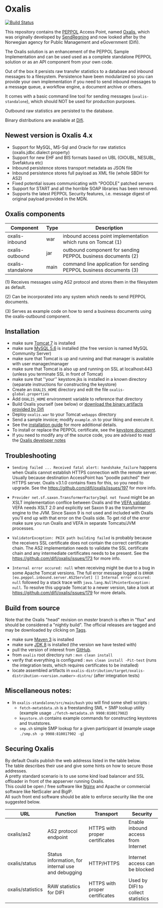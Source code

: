 # Oxalis

[![Build Status](https://travis-ci.org/difi/oxalis.svg?branch=release4)](https://travis-ci.org/difi/oxalis)

This repository contains the [PEPPOL](http://www.peppol.eu/) Access Point, named [Oxalis](http://en.wikipedia.org/wiki/Common_wood_sorrel),
which was originally developed by [SendRegning](http://www.sendregning.no/) 
and now looked after by the Norwegian agency for Public Management and eGovernment (Difi). 

The Oxalis solution is an enhancement of the PEPPOL Sample Implementation and can be used used as 
a complete standalone PEPPOL solution or as an API component from your own code.

Out of the box it persists raw transfer statistics to a database and inbound messages to a filesystem.
Persistence have been modularized so you can provide your own implementation if you need to
send inbound messages to a message queue, a workflow engine, a document archive or others.

It comes with a basic command line tool for sending messages (```oxalis-standalone```), which should NOT be used
for production purposes.

Outbound raw statistics are persisted to the database.

Binary distributions are available at [Difi](http://vefa.difi.no/oxalis/).


## Newest version is Oxalis 4.x

* Support for MySQL, MS-Sql and Oracle for raw statistics (oxalis.jdbc.dialect property)
* Support for new EHF and BIS formats based on UBL (OIOUBL, NESUBL, Svefaktura etc)
* Inbound persistence stores transport metadata as JSON file
* Inbound persistence stores full payload as XML file (whole SBDH for AS2)
* Fixed potential issues communicating with "POODLE" patched servers
* Support for START and all the horrible SOAP libraries has been removed.
* Supports the latest PEPPOL Security features, i.e. message digest of original payload provided in the MDN.


## Oxalis components

| Component | Type | Description |
| --------- | ---- | ----------- |
| oxalis-inbound    | war  | inbound access point implementation which runs on Tomcat (1) |
| oxalis-outbound   | jar  | outbound component for sending PEPPOL business documents (2) |
| oxalis-standalone | main | command line application for sending PEPPOL business documents (3) |

(1) Receives messages using AS2 protocol and stores them in the filesystem as default.

(2) Can be incorporated into any system which needs to send PEPPOL documents.

(3) Serves as example code on how to send a business documents using the oxalis-outbound component.


## Installation

* make sure [Tomcat 7](http://tomcat.apache.org/download-70.cgi) is installed
* make sure [MySQL 5.6](http://www.mysql.com/downloads/mysql/) is installed (the free version is named MySQL Community Server)
* make sure that Tomcat is up and running and that manager is available with user manager/manager
* make sure that Tomcat is also up and running on SSL at localhost:443 (unless you terminate SSL in front of Tomcat)
* make sure that ''your'' keystore.jks is installed in a known directory (separate instructions for constructing the keystore)
* Create an `OXALIS_HOME` directory and edit the file `oxalis-global.properties`
* Add `OXALIS_HOME` environment variable to reference that directory
* Build Oxalis yourself (see below) or [download the binary artifacts provided by Difi](http://vefa.difi.no/oxalis/)
* Deploy `oxalis.war` to your Tomcat `webapps` directory
* Send a sample invoice; modify `example.sh` to your liking and execute it.
* See the [installation guide](/doc/install/installation.md) for more additional details.
* To install or replace the PEPPOL certificate, see the [keystore document](/doc/keystore.md). 
* If you need to modify any of the source code, you are advised to read the [Oxalis developer notes](/developer-readme.md)


## Troubleshooting

* `Sending failed ... Received fatal alert: handshake_failure` happens when Oxalis cannot establish HTTPS connection with the remote server.  Usually because destination AccessPoint has "poodle patched" their HTTPS server.  Oxalis v3.1.0 contains fixes for this, so you need to upgrade.  See the https://github.com/difi/oxalis/issues/197 for more info.

* `Provider net.sf.saxon.TransformerFactoryImpl not found` might be an XSLT implementation conflice between Oxalis and the [VEFA validator](https://github.com/difi/vefa-validator-app).  VEFA needs XSLT 2.0 and explicitly set Saxon 9 as the transformer engine to the JVM.  Since Saxon 9 is not used and included with Oxalis you'll end up with that error on the Oxalis side.  To get rid of the error make sure you run Oxalis and VEFA in separate Tomcats/JVM processes.

* `ValidatorException: PKIX path building failed` is probably because the receivers SSL certificate does not contain the correct certificate chain.  The AS2 implementation needs to validate the SSL certificate chain and any intermediate certificates needs to be present.  See the https://github.com/difi/oxalis/issues/173 for more info.

* `Internal error occured: null` when receiving might be due to a bug in some 
   Apache Tomcat versions.  The full error message logged is `ERROR [eu.peppol.inbound.server.AS2Servlet] [] Internal error occured: null` followed by a stack trace with `java.lang.NullPointerException: null`.  To resolve this upgrade Tomcat to a newer version, take a look at https://github.com/difi/oxalis/issues/179 for more details.

## Build from source

Note that the Oxalis "head" revision on *master* branch is often in "flux" and should be considered a "nightly build".
The official releases are tagged and may be downloaded by clicking on [Tags](https://github.com/difi/oxalis/tags).

* make sure [Maven 3](http://maven.apache.org/) is installed
* make sure [JDK 8](http://www.oracle.com/technetwork/java/javase/) is installed (the version we have tested with)
* pull the version of interest from [GitHub](https://github.com/difi/oxalis).
* from `oxalis` root directory run : `mvn clean install`
* verify that everything is configured : `mvn clean install -Pit-test` (runs the integration tests, which requires certificates to be installed)
* locate assembled artifacts in `oxalis-distribution/target/oxalis-distribution-<version.number>-distro/` (after integration tests)

## Miscellaneous notes:

* In `oxalis-standalone/src/main/bash` you will find some shell scripts :
    - `fetch-metatdata.sh` is a freestanding SML + SMP lookup utility (example usage `./fetch-metadata.sh 9908:810017902`)
    - `keystore.sh` contains example commands for constructing keystores and truststores.
    - `smp.sh` simple SMP lookup for a given participant id (example usage `./smp.sh -p 9908:810017902 -g`)

## Securing Oxalis

By default Oxalis publish the web addresss listed in the table below.  
The table describes their use and give some hints on how to secure those addresses.  
A pretty standard scenario is to use some kind load balancer and SSL offloader in front of the appserver running Oxalis.  
This could be open / free software like [Nginx](http://nginx.org/) and Apache or commercial software like NetScaler and BigIP.  
All such front end software should be able to enforce security like the one suggested below.

| URL | Function | Transport | Security |
| --- | -------- | --------- | -------- |
| oxalis/as2 | AS2 protocol endpoint | HTTPS with proper certificates | Enable inbound access from Internet |
| oxalis/status | Status information, for internal use and debugging | HTTP/HTTPS | Internet access can be blocked |
| oxalis/statistics | RAW statistics for DIFI | HTTPS with proper certificates | Used by DIFI to collect statistics |
